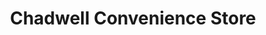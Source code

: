 ---
title: "Chadwell Convenience Store"
url: /chadwell-st-mary/chadwell-convenience-store/
shop: Lebensmittel
---